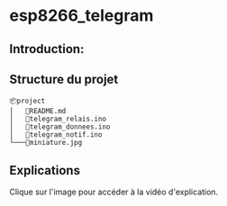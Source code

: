 # esp8266_telegram

## Introduction: 



## Structure du projet
```
📦project
│   📜README.md
│   📜telegram_relais.ino
│   📜telegram_donnees.ino
│   📜telegram_notif.ino
└───📜miniature.jpg

```

## Explications

Clique sur l'image pour accéder à la vidéo d'explication.

